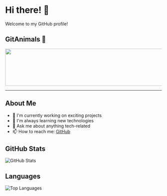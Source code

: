 # Hi there! 👋

Welcome to my GitHub profile!

## GitAnimals 🐾

<a href="https://github.com/devxb/gitanimals">
 <img src="https://render.gitanimals.org/lines/YuujInJeong" width="1000" height="120"/>
</a>

---

## About Me

- 🔭 I'm currently working on exciting projects
- 🌱 I'm always learning new technologies
- 💬 Ask me about anything tech-related
- 📫 How to reach me: [GitHub](https://github.com/YuujInJeong)

## GitHub Stats

![GitHub Stats](https://github-readme-stats.vercel.app/api?username=YuujInJeong&show_icons=true&theme=dark)

## Languages

![Top Languages](https://github-readme-stats.vercel.app/api/top-langs/?username=YuujInJeong&layout=compact&theme=dark)